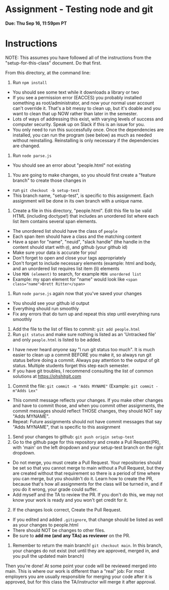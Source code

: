 # Assignment - Testing node and git

**Due: Thu Sep 16, 11:59pm PT** 

# Instructions

NOTE: This assumes you have followed all of the instructions from the "setup-for-this-class" document.  Do that first.

From this directory, at the command line:

1. Run `npm install`
  * You should see some text while it downloads a library or two
  * If you see a permission error (EACCES) you probably installed something as root/administrator, and now your normal user account can't override it. That's a bit messy to clean up, but it's doable and you want to clean that up NOW rather than later in the semester.
  * Lots of ways of addressing this exist, with varying levels of success and computer security.  Speak up on Slack if this is an issue for you.
  * You only need to run this successfully once.  Once the dependencies are installed, you can run the program (see below) as much as needed without reinstalling.  Reinstalling is only necessary if the dependencies are changed.
1. Run `node parse.js`
  * You should see an error about "people.html" not existing
1. You are going to make changes, so you should first create a "feature branch" to create those changes in
  * run `git checkout -b setup-test`
  * This branch name, "setup-test", is specific to this assignment.  Each assignment will be done in its own branch with a unique name.
1. Create a file in this directory, "people.html".  Edit this file to be valid HTML (including doctype!) that includes an unordered list where each list item contains several span elements.
  * The unordered list should have the class of `people`
  * Each span item should have a class and the matching content
  * Have a span for "name", "neuid", "slack handle" (the handle in the content should start with `@`), and github (your github id)
  * Make sure your data is accurate for you!
  * Don't forget to open and close your tags appropriately
  * Don't forget to include necessary elements (example: html and body, and an unordered list requires list item (li) elements
  * Use `MDN (element)` to search, for example `MDN unordered list` 
  * Example: my span element for "name" would look like `<span class="name">Brett Ritter</span>`
1. Run `node parse.js` again now that you've saved your changes
  * You should see your github id output
  * Everything should run smoothly
  * Fix any errors that do turn up and repeat this step until everything runs smoothly
1. Add the file to the list of files to commit: `git add people.html`
1. Run `git status` and make sure nothing is listed as an 'Untracked file' and only `people.html` is listed to be added.
  * I have never heard *anyone* say "I run git status too much".  It is much easier to clean up a commit BEFORE you make it, so always run git status before doing a commit.  Always pay attention to the output of git status.  Multiple students forget this step each semester.
  * If you have git troubles, I recommend consulting the list of common solutions at https://ohshitgit.com
1. Commit the file: `git commit -m "Adds MYNAME"` (Example: `git commit -m"Adds Lex"`
  * This commit message reflects your changes.  If you make other changes and have to commit those, and when you commit other assignments, the commit messages should reflect THOSE changes, they should NOT say "Adds MYNAME".
  * Repeat: Future assignments should not have commit messages that say "Adds MYNAME", that is specific to this assignment
1. Send your changes to github: `git push origin setup-test` 
1. Go to the github page for this repository and create a Pull Request(PR), with 'main' on the left dropdown and your setup-test branch on the right dropdown.
  * Do not merge, you must create a Pull Request.  Your repositories should be set so that you cannot merge to main without a Pull Request, but they are created without that requirement so there is a period of time where you can merge, but you shouldn't do it.  Learn how to create the PR, because that's how all assignments for the class will be turned in, and if you do it wrong, your grade could suffer.
  * Add myself and the TA to review the PR.  If you don't do this, we may not know your work is ready and you won't get credit for it.
2. If the changes look correct, Create the Pull Request.
  * If you edited and added `.gitignore`, that change should be listed as well as your changes to people.html
  * There should NOT be changes to other files.
  * Be sure to **add me (and any TAs) as reviewer** on the PR.
1. Remember to return the main branch!  `git checkout main`.  In this branch, your changes do not exist (not until they are approved, merged in, and you pull the updated main branch)

Then you're done! At some point your code will be reviewed merged into main. This is where our work is different than a "real" job: For most employers you are usually responsible for merging your code after it is approved, but for this class the TA/instructor will merge it after approval.

